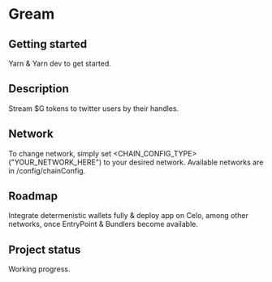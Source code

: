 # Gream



## Getting started

Yarn & Yarn dev to get started.

## Description
Stream $G tokens to twitter users by their handles.

## Network
To change network, simply set <CHAIN_CONFIG_TYPE>("YOUR_NETWORK_HERE") to your desired network. Available networks are in /config/chainConfig.

## Roadmap
Integrate determenistic wallets fully & deploy app on Celo, among other networks, once EntryPoint & Bundlers become available.

## Project status
Working progress.